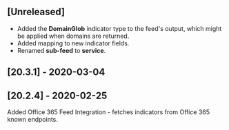 ## [Unreleased]
- Added the **DomainGlob** indicator type to the feed's output, which might be applied when domains are returned.
- Added mapping to new indicator fields.
- Renamed **sub-feed** to **service**.

## [20.3.1] - 2020-03-04


## [20.2.4] - 2020-02-25
Added Office 365 Feed Integration - fetches indicators from Office 365 known endpoints.
